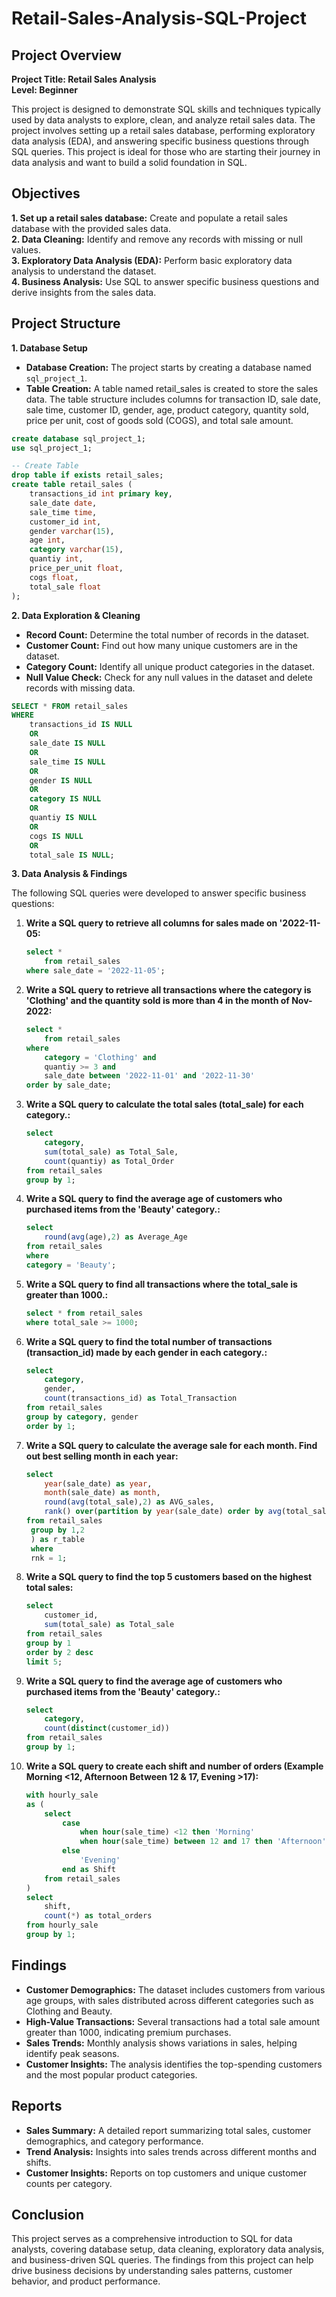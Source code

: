 # Retail-Sales-Analysis-SQL-Project

## Project Overview

<strong> Project Title: Retail Sales Analysis </strong> <br>
<strong> Level: Beginner </strong> <br>

<p dir="auto">
This project is designed to demonstrate SQL skills and techniques typically used by data analysts to explore, clean, and analyze retail sales data. The project involves setting up a retail sales database, performing exploratory data analysis (EDA), and answering specific business questions through SQL queries. This project is ideal for those who are starting their journey in data analysis and want to build a solid foundation in SQL.
</p>

## Objectives
<p dir="auto">
 <strong> 1. Set up a retail sales database:</strong> Create and populate a retail sales database with the provided sales data. <br>
 <strong> 2. Data Cleaning:</strong> Identify and remove any records with missing or null values.<br>
 <strong> 3. Exploratory Data Analysis (EDA):</strong> Perform basic exploratory data analysis to understand the dataset.<br>
 <strong> 4. Business Analysis:</strong> Use SQL to answer specific business questions and derive insights from the sales data.<br>
</p>

## Project Structure
<strong>1. Database Setup</strong>
<ul dir="auto">
<li>
<strong> Database Creation:</strong> The project starts by creating a database named <code>sql_project_1</code>.
</li>
<li>
<strong> Table Creation:</strong> A table named retail_sales is created to store the sales data. The table structure includes columns for transaction ID, sale date, sale time, customer ID, gender, age, product category, quantity sold, price per unit, cost of goods sold (COGS), and total sale amount.
</li>
</ul>

```sql
create database sql_project_1;
use sql_project_1;

-- Create Table
drop table if exists retail_sales;
create table retail_sales (
	transactions_id int primary key,
	sale_date date,
	sale_time time,
	customer_id int,
	gender varchar(15),
	age int,
	category varchar(15),
	quantiy int,
	price_per_unit float,
	cogs float,
	total_sale float
);
```

<strong>2. Data Exploration & Cleaning</strong>
<ul dir="auto">
<li>
<strong>Record Count:</strong> Determine the total number of records in the dataset.
</li>
<li>
<strong>Customer Count:</strong> Find out how many unique customers are in the dataset.
</li>
<li>
<strong>Category Count:</strong> Identify all unique product categories in the dataset.
</li>
<li>
<strong>Null Value Check:</strong> Check for any null values in the dataset and delete records with missing data.
</li>
</ul>

```sql
SELECT * FROM retail_sales
WHERE 
    transactions_id IS NULL
    OR
    sale_date IS NULL
    OR 
    sale_time IS NULL
    OR
    gender IS NULL
    OR
    category IS NULL
    OR
    quantiy IS NULL
    OR
    cogs IS NULL
    OR
    total_sale IS NULL;
```

<strong>3. Data Analysis & Findings</strong>
<p dir="auto">The following SQL queries were developed to answer specific business questions:</p>
<ol dir="auto">
<li>
  <strong>Write a SQL query to retrieve all columns for sales made on '2022-11-05:</strong>
</li>
  
```sql
select * 
	from retail_sales
where sale_date = '2022-11-05';
```
<li><strong>Write a SQL query to retrieve all transactions where the category is 'Clothing' and the quantity sold is more than 4 in the month of Nov-2022:</strong></li>

```sql
select * 
	from retail_sales
where 
	category = 'Clothing' and 
	quantiy >= 3 and
	sale_date between '2022-11-01' and '2022-11-30'
order by sale_date;
```
<li><strong>Write a SQL query to calculate the total sales (total_sale) for each category.:</strong></li>

```sql
select 
	category, 
	sum(total_sale) as Total_Sale,
	count(quantiy) as Total_Order 
from retail_sales
group by 1;
```

<li><strong>Write a SQL query to find the average age of customers who purchased items from the 'Beauty' category.:</strong></li>

```sql
select
	round(avg(age),2) as Average_Age 
from retail_sales
where 
category = 'Beauty';
```

<li><strong>Write a SQL query to find all transactions where the total_sale is greater than 1000.:</strong></li>

```sql
select * from retail_sales
where total_sale >= 1000;
```

<li><strong>Write a SQL query to find the total number of transactions (transaction_id) made by each gender in each category.:</strong></li>

```sql
select 
	category,
	gender,
	count(transactions_id) as Total_Transaction
from retail_sales
group by category, gender
order by 1;
```


<li><strong>Write a SQL query to calculate the average sale for each month. Find out best selling month in each year:</strong></li>

```sql
select
	year(sale_date) as year,
	month(sale_date) as month,
	round(avg(total_sale),2) as AVG_sales,
    rank() over(partition by year(sale_date) order by avg(total_sale) desc) as rnk
from retail_sales
 group by 1,2
 ) as r_table
 where 
 rnk = 1;
```

<li><strong>Write a SQL query to find the top 5 customers based on the highest total sales:</strong></li>

```sql
select 
	customer_id, 
	sum(total_sale) as Total_sale
from retail_sales
group by 1
order by 2 desc
limit 5;
```


<li><strong>Write a SQL query to find the average age of customers who purchased items from the 'Beauty' category.:</strong></li>

```sql
select 
	category,
	count(distinct(customer_id))
from retail_sales
group by 1;
```


<li><strong>Write a SQL query to create each shift and number of orders (Example Morning <12, Afternoon Between 12 & 17, Evening >17):</strong></li>

```sql
with hourly_sale
as (
	select 
		case
			when hour(sale_time) <12 then 'Morning'
			when hour(sale_time) between 12 and 17 then 'Afternoon'
		else
			'Evening'
		end as Shift
	from retail_sales
)
select 
	shift,
	count(*) as total_orders
from hourly_sale
group by 1;

```
</ol>

## Findings

<ul dir="auto">
  <li><strong>Customer Demographics:</strong> The dataset includes customers from various age groups, with sales distributed across different categories such as Clothing and Beauty.</li>
<li><strong>High-Value Transactions:</strong> Several transactions had a total sale amount greater than 1000, indicating premium purchases.</li>
<li><strong>Sales Trends:</strong> Monthly analysis shows variations in sales, helping identify peak seasons.</li>
<li><strong>Customer Insights:</strong> The analysis identifies the top-spending customers and the most popular product categories.</li>
</ul>

## Reports
<ul dir="auto">
  <li><strong>Sales Summary:</strong> A detailed report summarizing total sales, customer demographics, and category performance.</li>
 <li><strong>Trend Analysis:</strong> Insights into sales trends across different months and shifts.</li>
 <li><strong>Customer Insights:</strong> Reports on top customers and unique customer counts per category.</li>
</ul>

## Conclusion
<p dir="auto">
This project serves as a comprehensive introduction to SQL for data analysts, covering database setup, data cleaning, exploratory data analysis, and business-driven SQL queries. The findings from this project can help drive business decisions by understanding sales patterns, customer behavior, and product performance.
</p>
